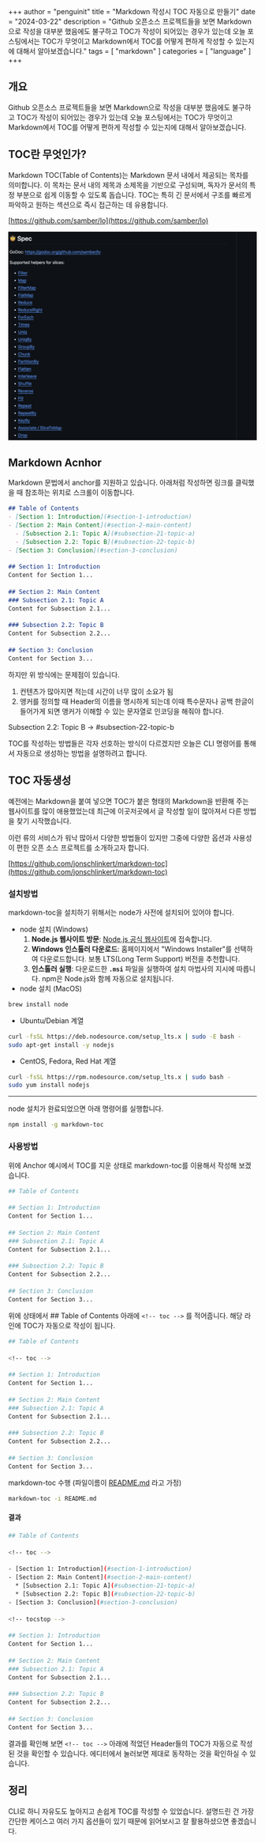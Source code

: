 +++
author = "penguinit"
title = "Markdown 작성시 TOC 자동으로 만들기"
date = "2024-03-22"
description = "Github 오픈소스 프로젝트들을 보면 Markdown으로 작성을 대부분 했음에도 불구하고 TOC가 작성이 되어있는 경우가 있는데 오늘 포스팅에서는 TOC가 무엇이고 Markdown에서 TOC를 어떻게 편하게 작성할 수 있는지에 대해서 알아보겠습니다."
tags = [
"markdown"
]
categories = [
"language"
]
+++

## 개요
Github 오픈소스 프로젝트들을 보면 Markdown으로 작성을 대부분 했음에도 불구하고 TOC가 작성이 되어있는 경우가 있는데 오늘 포스팅에서는 TOC가 무엇이고 Markdown에서 TOC를 어떻게 편하게 작성할 수 있는지에 대해서 알아보겠습니다. 

## TOC란 무엇인가?
Markdown TOC(Table of Contents)는 Markdown 문서 내에서 제공되는 목차를 의미합니다. 이 목차는 문서 내의 제목과 소제목을 기반으로 구성되며, 독자가 문서의 특정 부분으로 쉽게 이동할 수 있도록 돕습니다. TOC는 특히 긴 문서에서 구조를 빠르게 파악하고 원하는 섹션으로 즉시 접근하는 데 유용합니다.

[https://github.com/samber/lo](https://github.com/samber/lo)

![Untitled](images/Untitled.png)

## Markdown Acnhor
Markdown 문법에서 anchor를 지원하고 있습니다. 아래처럼 작성하면 링크를 클릭했을 때 참조하는 위치로 스크롤이 이동합니다. 

```markdown
## Table of Contents
- [Section 1: Introduction](#section-1-introduction)
- [Section 2: Main Content](#section-2-main-content)
  - [Subsection 2.1: Topic A](#subsection-21-topic-a)
  - [Subsection 2.2: Topic B](#subsection-22-topic-b)
- [Section 3: Conclusion](#section-3-conclusion)

## Section 1: Introduction
Content for Section 1...

## Section 2: Main Content
### Subsection 2.1: Topic A
Content for Subsection 2.1...

### Subsection 2.2: Topic B
Content for Subsection 2.2...

## Section 3: Conclusion
Content for Section 3...

```

하지만 위 방식에는 문제점이 있습니다.

1. 컨텐츠가 많아지면 적는데 시간이 너무 많이 소요가 됨
2. 앵커를 정의할 때 Header의 이름을 명시하게 되는데 이때 특수문자나 공백 한글이 들어가게 되면 앵커가 이해할 수 있는 문자열로 인코딩을 해줘야 합니다. 

Subsection 2.2: Topic B → #subsection-22-topic-b

TOC를 작성하는 방법들은 각자 선호하는 방식이 다르겠지만 오늘은 CLI 명령어를 통해서 자동으로 생성하는 방법을 설명하려고 합니다.

## TOC 자동생성
예전에는 Markdown을 붙여 넣으면 TOC가 붙은 형태의 Markdown을 반환해 주는 웹사이트를 많이 애용했었는데 최근에 이곳저곳에서 글 작성할 일이 많아져서 다른 방법을 찾기 시작했습니다. 

이런 류의 서비스가 워낙 많아서 다양한 방법들이 있지만 그중에 다양한 옵션과 사용성이 편한 오픈 소스 프로젝트를 소개하고자 합니다. 

[https://github.com/jonschlinkert/markdown-toc](https://github.com/jonschlinkert/markdown-toc)

### 설치방법
markdown-toc을 설치하기 위해서는 node가 사전에 설치되어 있어야 합니다. 

- node 설치 (Windows)
    1. **Node.js 웹사이트 방문**: [Node.js 공식 웹사이트](https://nodejs.org/)에 접속합니다.
    2. **Windows 인스톨러 다운로드**: 홈페이지에서 "Windows Installer"를 선택하여 다운로드합니다. 보통 LTS(Long Term Support) 버전을 추천합니다.
    3. **인스톨러 실행**: 다운로드한 **`.msi`** 파일을 실행하여 설치 마법사의 지시에 따릅니다. npm은 Node.js와 함께 자동으로 설치됩니다.
- node 설치 (MacOS)

```bash
brew install node
```

- Ubuntu/Debian 계열

```bash
curl -fsSL https://deb.nodesource.com/setup_lts.x | sudo -E bash -
sudo apt-get install -y nodejs
```

- CentOS, Fedora, Red Hat 계열

```bash
curl -fsSL https://rpm.nodesource.com/setup_lts.x | sudo bash -
sudo yum install nodejs
```

---

node 설치가 완료되었으면 아래 명령어를 실행합니다.

```bash
npm install -g markdown-toc
```

### 사용방법
위에 Anchor 예시에서 TOC를 지운 상태로 markdown-toc를 이용해서 작성해 보겠습니다.

```bash
## Table of Contents

## Section 1: Introduction
Content for Section 1...

## Section 2: Main Content
### Subsection 2.1: Topic A
Content for Subsection 2.1...

### Subsection 2.2: Topic B
Content for Subsection 2.2...

## Section 3: Conclusion
Content for Section 3...
```

위에 상태에서 ## Table of Contents 아래에 `<!-- toc -->` 를 적어줍니다. 해당 라인에 TOC가 자동으로 작성이 됩니다. 

```bash
## Table of Contents

<!-- toc -->

## Section 1: Introduction
Content for Section 1...

## Section 2: Main Content
### Subsection 2.1: Topic A
Content for Subsection 2.1...

### Subsection 2.2: Topic B
Content for Subsection 2.2...

## Section 3: Conclusion
Content for Section 3...
```

markdown-toc 수행 (파일이름이 [README.md](http://README.md) 라고 가정)

```bash
markdown-toc -i README.md
```

#### 결과
```bash
## Table of Contents

<!-- toc -->

- [Section 1: Introduction](#section-1-introduction)
- [Section 2: Main Content](#section-2-main-content)
  * [Subsection 2.1: Topic A](#subsection-21-topic-a)
  * [Subsection 2.2: Topic B](#subsection-22-topic-b)
- [Section 3: Conclusion](#section-3-conclusion)

<!-- tocstop -->

## Section 1: Introduction
Content for Section 1...

## Section 2: Main Content
### Subsection 2.1: Topic A
Content for Subsection 2.1...

### Subsection 2.2: Topic B
Content for Subsection 2.2...

## Section 3: Conclusion
Content for Section 3...
```

결과를 확인해 보면 `<!-- toc -->` 아래에 적었던 Header들의 TOC가 자동으로 작성된 것을 확인할 수 있습니다. 에디터에서 눌러보면 제대로 동작하는 것을 확인하실 수 있습니다.

## 정리
CLI로 하니 자유도도 높아지고 손쉽게 TOC를 작성할 수 있었습니다. 설명드린 건 가장 간단한 케이스고 여러 가지 옵션들이 있기 때문에 읽어보시고 잘 활용하셨으면 좋겠습니다.